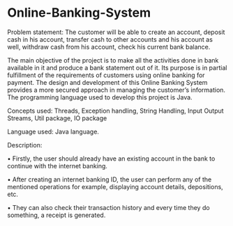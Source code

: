 # Online-Banking-System

Problem statement:
The customer will be able to create an account, deposit cash in his account, transfer cash to other accounts and his account as well, withdraw cash from his account, check his current bank balance.

The main objective of the project is to make all the activities done in bank available in it and produce a bank statement out of it.
Its purpose is in partial fulfillment of the requirements of customers using online banking for payment. The design and development of this Online Banking System provides a more secured approach in managing the customer’s information. The programming language used to develop this project is Java.

Concepts used: Threads, Exception handling, String Handling, Input Output Streams, Util package, IO package

Language used: Java language.

Description:

•	Firstly, the user should already have an existing account in the bank to continue with the internet banking.

•	After creating an internet banking ID, the user can perform any of the mentioned operations for example, displaying account details, depositions, etc.

•	They can also check their transaction history and every time they do something, a receipt is generated.

